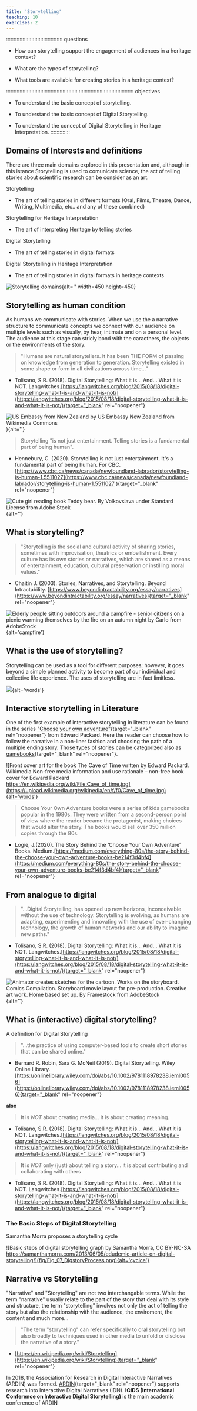 ```yaml
---
title: 'Storytelling'
teaching: 10
exercises: 2
---
```

:::::::::::::::::::::::::::::::::::::: questions 

- How can storytelling support the engagement of audiences in a heritage context?

- What are the types of storytelling?

- What tools are available for creating stories in a heritage context?

::::::::::::::::::::::::::::::::::::::::::::::::
::::::::::::::::::::::::::::::::::::: objectives
- To understand the basic concept of storytelling.

- To understand the basic concept of Digital Storytelling.

- To understand the concept of Digital Storytelling in Heritage Interpretation.
:::::::::::::


## Domains of Interests and definitions 
There are  three main domains explored in this presentation and, although in this istance Storytelling is used to comunicate science, the act of telling stories about scientific research can be consider as an art.

Storytelling  
- The art of telling stories in different formats (Oral, Films, Theatre, Dance, Writing, Multimedia, etc.. and any of these combined) 

Storytelling for Heritage Interpretation  
- The art of interpreting Heritage by telling stories

Digital Storytelling 
- The art of telling stories in digital formats 

Digital Storytelling in Heritage Interpretation 
- The art of telling stories in digital formats in heritage contexts

![Storytelling domains](fig/Fig_01_self_produced_graph.png){alt='' width=450 height=450}

## Storytelling as human condition
As humans we communicate with stories. When we use the a narrative structure to communicate concepts we connect with our audience on multiple levels such as visually, by hear, intimate and on a personal level. The audience at this stage can stricly bond with the caracthers, the objects or the environments of the story.

> "Humans are natural storytellers. It has been THE FORM of passing on knowledge from generation to generation. Storytelling existed in some shape or form in all civilizations across time..."
>
- Tolisano, S.R. (2018). Digital Storytelling: What it is… And… What it is NOT. Langwitches.[https://langwitches.org/blog/2015/08/18/digital-storytelling-what-it-is-and-what-it-is-not/](https://langwitches.org/blog/2015/08/18/digital-storytelling-what-it-is-and-what-it-is-not/){target="_blank" rel="noopener"}

![US Embassy from New Zealand by US Embassy New Zealand from Wikimedia Commons](Fig_02_Storytelling_29663292122.jpg)){alt=''}


> Storytelling "is not just entertainment. Telling stories is a fundamental part of being human".
>
- Hennebury, C. (2020). Storytelling is not just entertainment. It's a fundamental part of being human. For CBC.[https://www.cbc.ca/news/canada/newfoundland-labrador/storytelling-is-human-1.5511027](https://www.cbc.ca/news/canada/newfoundland-labrador/storytelling-is-human-1.5511027 ){target="_blank" rel="noopener"}


![Cute girl reading book Teddy bear.​ By Volkovslava under Standard License from Adobe Stock​](Fig_03_AdobeStock_93739379.jpeg){alt=''}


## What is storytelling?

> "Storytelling is the social and cultural activity of sharing stories, sometimes with improvisation, theatrics or embellishment.
Every culture has its own stories or narratives, which are shared as a means of entertainment, education, cultural preservation or instilling moral values."
>
- Chaitin J. (2003). Stories, Narratives, and Storytelling. Beyond Intractability. [https://www.beyondintractability.org/essay/narratives](https://www.beyondintractability.org/essay/narratives){target="_blank" rel="noopener"} 

![Elderly people sitting outdoors around a campfire - senior citizens on a picnic warming themselves by the fire on an autumn night by Carlo from AdobeStock](fig/Fig_04_AdobeStock_461032749.jpeg){alt='campfire'}

## What is the use of storytelling?

Storytelling can be used as a tool for different purposes; however, it goes beyond a simple planned activity to become part of our individual and collective life experience. The uses of storytelling are in fact limitless. 

![](fig/Fig_05_wordcloud.PNG){alt='words'}


## Interactive storytelling in Literature
One of the first example of interactive storytelling in literature can be found in the series ["Choose your own adventure"](https://www.cyoa.com/){target="_blank" rel="noopener"} from Edward Packard. Here the reader can choose how to follow the narrative in a non-liner fashion and choosing the path of a multiple ending story. Those types of stories can be categorized also as [gamebooks](https://en.wikipedia.org/wiki/Gamebook){target="_blank" rel="noopener"}.


![Front cover art for the book The Cave of Time written by Edward Packard. Wikimedia Non-free media information and use rationale – non-free book cover for Edward Packard https://en.wikipedia.org/wiki/File:Cave_of_time.jpg](https://upload.wikimedia.org/wikipedia/en/f/f0/Cave_of_time.jpg){alt='words'}

> Choose Your Own Adventure books were a series of kids gamebooks popular in the 1980s. They were written from a second-person point of view where the reader became the protagonist, making choices that would alter the story. The books would sell over 350 million copies through the 80s.
>
- Logie, J.(2020). The Story Behind the ‘Choose Your Own Adventure’ Books. Medium.[https://medium.com/everything-80s/the-story-behind-the-choose-your-own-adventure-books-be214f3d4bf4](https://medium.com/everything-80s/the-story-behind-the-choose-your-own-adventure-books-be214f3d4bf4){target="_blank" rel="noopener"} 


## From analogue to digital

> "...Digital Storytelling, has opened up new horizons, inconceivable without the use of technology. Storytelling is evolving, as humans are adapting, experimenting and innovating with the use of ever-changing technology, the growth of human networks and our ability to imagine new paths."
>
- Tolisano, S.R. (2018). Digital Storytelling: What it is… And… What it is NOT. Langwitches.[https://langwitches.org/blog/2015/08/18/digital-storytelling-what-it-is-and-what-it-is-not/](https://langwitches.org/blog/2015/08/18/digital-storytelling-what-it-is-and-what-it-is-not/){target="_blank" rel="noopener"}

 
![Animator creates sketches for the cartoon. Works on the storyboard. Comics Compilation. Storyboard movie layout for pre-production. Creative art work. Home based set up. By Framestock from AdobeStock](fig/FIg_06_AdobeStock_535693047.jpeg){alt=''}

## What is (interactive) digital storytelling?

A definition for Digital Storytelling

> "...the practice of using computer-based tools to create short stories that can be shared online."
>
- Bernard R. Robin, Sara G. McNeil (2019). Digital Storytelling. Wiley Online Library. [https://onlinelibrary.wiley.com/doi/abs/10.1002/9781118978238.ieml0056](https://onlinelibrary.wiley.com/doi/abs/10.1002/9781118978238.ieml0056){target="_blank" rel="noopener"}

**also**

> It is *NOT* about creating media... it is about creating meaning.
>
- Tolisano, S.R. (2018). Digital Storytelling: What it is… And… What it is NOT. Langwitches.[https://langwitches.org/blog/2015/08/18/digital-storytelling-what-it-is-and-what-it-is-not/](https://langwitches.org/blog/2015/08/18/digital-storytelling-what-it-is-and-what-it-is-not/){target="_blank" rel="noopener"}


> It is *NOT* only (just) about telling a story... it is about contributing and collaborating with others
>
- Tolisano, S.R. (2018). Digital Storytelling: What it is… And… What it is NOT. Langwitches.[https://langwitches.org/blog/2015/08/18/digital-storytelling-what-it-is-and-what-it-is-not/](https://langwitches.org/blog/2015/08/18/digital-storytelling-what-it-is-and-what-it-is-not/){target="_blank" rel="noopener"}

### The Basic Steps of Digital Storytelling 

Samantha Morra proposes a storytelling cycle

![Basic steps of digital storytelling graph by Samantha Morra, CC BY-NC-SA https://samanthamorra.com/2013/06/05/edudemic-article-on-digital-storytelling/](fig/Fig_07_DigstoryProcess.png){alt='cyclce'}


## Narrative vs Storytelling
"Narrative" and "Storytelling" are not two interchangable terms. While the term "narrative" usually relate to the part of the story that deal with its style and structure, the term "storytelling" involves not only the act of telling the story but also the relationship with the audience, the enviroment, the content and much more...

> "The term "storytelling" can refer specifically to oral storytelling but also broadly to techniques used in other media to unfold or disclose the narrative of a story."
>
- [https://en.wikipedia.org/wiki/Storytelling](https://en.wikipedia.org/wiki/Storytelling){target="_blank" rel="noopener"}

In 2018, the Association for Research in Digital Interactive Narratives (ARDIN) was formed. [ARDIN](https://ardin.online/){target="_blank" rel="noopener"} supports research into Interactive Digital Narratives (IDN). **ICIDS (International Conference on Interactive Digital Storytelling)** is the main academic conference of ARDIN

